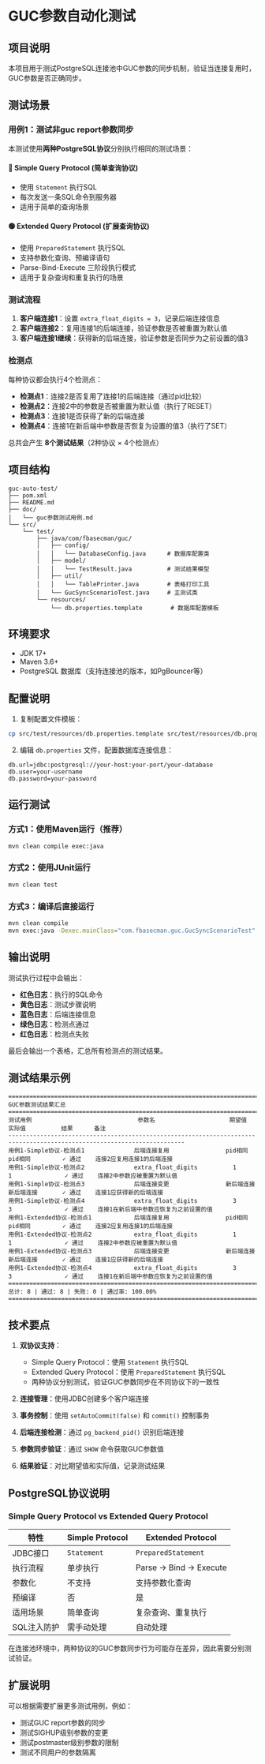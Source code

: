 # GUC参数自动化测试

## 项目说明

本项目用于测试PostgreSQL连接池中GUC参数的同步机制，验证当连接复用时，GUC参数是否正确同步。

## 测试场景

### 用例1：测试非guc report参数同步

本测试使用**两种PostgreSQL协议**分别执行相同的测试场景：

#### 🔵 Simple Query Protocol (简单查询协议)
- 使用 `Statement` 执行SQL
- 每次发送一条SQL命令到服务器
- 适用于简单的查询场景

#### 🟢 Extended Query Protocol (扩展查询协议)
- 使用 `PreparedStatement` 执行SQL
- 支持参数化查询、预编译语句
- Parse-Bind-Execute 三阶段执行模式
- 适用于复杂查询和重复执行的场景

### 测试流程

1. **客户端连接1**：设置 `extra_float_digits = 3`，记录后端连接信息
2. **客户端连接2**：复用连接1的后端连接，验证参数是否被重置为默认值
3. **客户端连接1继续**：获得新的后端连接，验证参数是否同步为之前设置的值3

### 检测点

每种协议都会执行4个检测点：
- **检测点1**：连接2是否复用了连接1的后端连接（通过pid比较）
- **检测点2**：连接2中的参数是否被重置为默认值（执行了RESET）
- **检测点3**：连接1是否获得了新的后端连接
- **检测点4**：连接1在新后端中参数是否恢复为设置的值3（执行了SET）

总共会产生 **8个测试结果**（2种协议 × 4个检测点）

## 项目结构

```
guc-auto-test/
├── pom.xml
├── README.md
├── doc/
│   └── guc参数测试用例.md
└── src/
    └── test/
        ├── java/com/fbasecman/guc/
        │   ├── config/
        │   │   └── DatabaseConfig.java      # 数据库配置类
        │   ├── model/
        │   │   └── TestResult.java          # 测试结果模型
        │   ├── util/
        │   │   └── TablePrinter.java        # 表格打印工具
        │   └── GucSyncScenarioTest.java     # 主测试类
        └── resources/
            └── db.properties.template        # 数据库配置模板
```

## 环境要求

- JDK 17+
- Maven 3.6+
- PostgreSQL 数据库（支持连接池的版本，如PgBouncer等）

## 配置说明

1. 复制配置文件模板：
```bash
cp src/test/resources/db.properties.template src/test/resources/db.properties
```

2. 编辑 `db.properties` 文件，配置数据库连接信息：
```properties
db.url=jdbc:postgresql://your-host:your-port/your-database
db.user=your-username
db.password=your-password
```

## 运行测试

### 方式1：使用Maven运行（推荐）
```bash
mvn clean compile exec:java
```

### 方式2：使用JUnit运行
```bash
mvn clean test
```

### 方式3：编译后直接运行
```bash
mvn clean compile
mvn exec:java -Dexec.mainClass="com.fbasecman.guc.GucSyncScenarioTest"
```

## 输出说明

测试执行过程中会输出：
- **红色日志**：执行的SQL命令
- **黄色日志**：测试步骤说明
- **蓝色日志**：后端连接信息
- **绿色日志**：检测点通过
- **红色日志**：检测点失败

最后会输出一个表格，汇总所有检测点的测试结果。

## 测试结果示例

```
========================================================================================================================
GUC参数测试结果汇总
========================================================================================================================
测试用例                              参数名                     期望值          实际值          结果      备注                            
------------------------------------------------------------------------------------------------------------------------
用例1-Simple协议-检测点1              后端连接复用                pid相同         pid相同         ✓ 通过    连接2应复用连接1的后端连接        
用例1-Simple协议-检测点2              extra_float_digits          1               1               ✓ 通过    连接2中参数应被重置为默认值       
用例1-Simple协议-检测点3              后端连接变更                新后端连接       新后端连接       ✓ 通过    连接1应获得新的后端连接          
用例1-Simple协议-检测点4              extra_float_digits          3               3               ✓ 通过    连接1在新后端中参数应恢复为之前设置的值
用例1-Extended协议-检测点1            后端连接复用                pid相同         pid相同         ✓ 通过    连接2应复用连接1的后端连接        
用例1-Extended协议-检测点2            extra_float_digits          1               1               ✓ 通过    连接2中参数应被重置为默认值       
用例1-Extended协议-检测点3            后端连接变更                新后端连接       新后端连接       ✓ 通过    连接1应获得新的后端连接          
用例1-Extended协议-检测点4            extra_float_digits          3               3               ✓ 通过    连接1在新后端中参数应恢复为之前设置的值
========================================================================================================================
总计: 8 | 通过: 8 | 失败: 0 | 通过率: 100.00%
========================================================================================================================
```

## 技术要点

1. **双协议支持**：
   - Simple Query Protocol：使用 `Statement` 执行SQL
   - Extended Query Protocol：使用 `PreparedStatement` 执行SQL
   - 两种协议分别测试，验证GUC参数同步在不同协议下的一致性

2. **连接管理**：使用JDBC创建多个客户端连接

3. **事务控制**：使用 `setAutoCommit(false)` 和 `commit()` 控制事务

4. **后端连接检测**：通过 `pg_backend_pid()` 识别后端连接

5. **参数同步验证**：通过 `SHOW` 命令获取GUC参数值

6. **结果验证**：对比期望值和实际值，记录测试结果

## PostgreSQL协议说明

### Simple Query Protocol vs Extended Query Protocol

| 特性 | Simple Protocol | Extended Protocol |
|------|-----------------|-------------------|
| JDBC接口 | `Statement` | `PreparedStatement` |
| 执行流程 | 单步执行 | Parse → Bind → Execute |
| 参数化 | 不支持 | 支持参数化查询 |
| 预编译 | 否 | 是 |
| 适用场景 | 简单查询 | 复杂查询、重复执行 |
| SQL注入防护 | 需手动处理 | 自动处理 |

在连接池环境中，两种协议的GUC参数同步行为可能存在差异，因此需要分别测试验证。

## 扩展说明

可以根据需要扩展更多测试用例，例如：
- 测试GUC report参数的同步
- 测试SIGHUP级别参数的变更
- 测试postmaster级别参数的限制
- 测试不同用户的参数隔离

